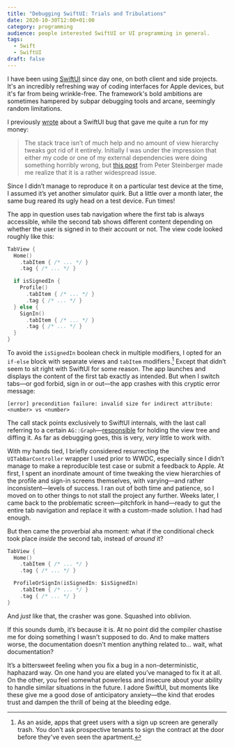 ```yaml
---
title: "Debugging SwiftUI: Trials and Tribulations"
date: 2020-10-30T12:00+01:00
category: programming
audience: people interested SwiftUI or UI programming in general.
tags:
  - Swift
  - SwiftUI
draft: false
---
```


<p class="large-p"></p>

I have been using [SwiftUI](https://developer.apple.com/xcode/swiftui/) since day one, on both client and side projects. It's an incredibly refreshing way of coding interfaces for Apple devices, but it's far from being wrinkle-free. The framework's bold ambitions are sometimes hampered by subpar debugging tools and arcane, seemingly random limitations.

I previously [wrote](https://redalemeden.com/blog/2020/this-week-i-learned-24#programming) about a SwiftUI bug that gave me quite a run for my money:

> The stack trace isn’t of much help and no amount of view hierarchy tweaks got rid of it entirely. Initially I was under the impression that either my code or one of my external dependencies were doing something horribly wrong, but [this post](https://steipete.com/posts/state-of-swiftui/) from Peter Steinberger made me realize that it is a rather widespread issue.

Since I didn’t manage to reproduce it on a particular test device at the time, I assumed it’s yet another simulator quirk. But a little over a month later, the same bug reared its ugly head on a test device. Fun times!

The app in question uses tab navigation where the first tab is always accessible, while the second tab shows different content depending on whether the user is signed in to their account or not. The view code looked roughly like this:

```swift
TabView {
  Home()
    .tabItem { /* ... */ }
    .tag { /* ... */ }

  if isSignedIn {
    Profile()
      .tabItem { /* ... */ }
      .tag { /* ... */ }
  } else {
    SignIn()
      .tabItem { /* ... */ }
      .tag { /* ... */ }
  }
}
```

To avoid the `isSignedIn` boolean check in multiple modifiers, I opted for an `if-else` block with separate views and `tabItem` modifiers.[^1] Except that didn’t seem to sit right with SwiftUI for some reason. The app launches and displays the content of the first tab exactly as intended. But when I switch tabs—or god forbid, sign in or out—the app crashes with this cryptic error message:

```
[error] precondition failure: invalid size for indirect attribute: <number> vs <number>
```

The call stack points exclusively to SwiftUI internals, with the last call referring to a certain `AG::Graph`—[responsible](https://steipete.com/posts/state-of-swiftui/#swiftui-attributegraph-crashes) for holding the view tree and diffing it. As far as debugging goes, this is very, *very* little to work with.

With my hands tied, I briefly considered resurrecting the `UITabBarController` wrapper I used prior to WWDC, especially since I didn’t manage to make a reproducible test case or submit a feedback to Apple. At first, I spent an inordinate amount of time tweaking the view hierarchies of the profile and sign-in screens themselves, with varying—and rather inconsistent—levels of success. I ran out of both time and patience, so I moved on to other things to not stall the project any further. Weeks later, I came back to the problematic screen—pitchfork in hand—ready to gut the entire tab navigation and replace it with a custom-made solution. I had had enough.

But then came the proverbial aha moment: what if the conditional check took place *inside* the second tab, instead of *around* it?

```swift
TabView {
  Home()
    .tabItem { /* ... */ }
    .tag { /* ... */ }

  ProfileOrSignIn(isSignedIn: $isSignedIn)
    .tabItem { /* ... */ }
    .tag { /* ... */ }
}
```

And *just* like that, the crasher was gone. Squashed into oblivion.

If this sounds dumb, it’s because it is. At no point did the compiler chastise me for doing something I wasn't supposed to do. And to make matters worse, the documentation doesn't mention anything related to... wait, what documentation?

It’s a bittersweet feeling when you fix a bug in a non-deterministic, haphazard way. On one hand you are elated you’ve managed to fix it at all. On the other, you feel somewhat powerless and insecure about your ability to handle similar situations in the future. I adore SwiftUI, but moments like these give me a good dose of anticipatory anxiety—the kind that erodes trust and dampen the thrill of being at the bleeding edge.

[^1]: As an aside, apps that greet users with a sign up screen are generally trash. You don't ask prospective tenants to sign the contract at the door before they've even seen the apartment.
